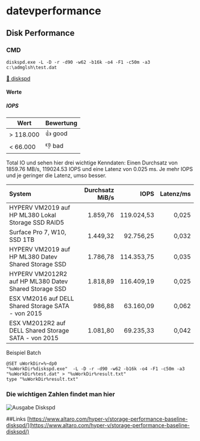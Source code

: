 # datevperformance

## Disk Performance

### CMD

```Shell
diskspd.exe -L -D -r -d90 -w62 -b16k -o4 -F1 -c50m -a3 c:\admglsh\test.dat
```
[:floppy_disk: diskspd](https://github.com/microsoft/diskspd)

#### Werte 
##### IOPS

| Wert     | Bewertung |
|----------|-----------|
|> 118.000 |:+1: good  |
|< 66.000  |:-1: bad   |

Total IO und sehen hier drei wichtige Kenndaten: 
Einen Durchsatz von 1859.76 MB/s, 
119024.53 IOPS und eine 
Latenz von 0.025 ms. 
Je mehr IOPS und je geringer die Latenz, umso besser.


| System                                              | Durchsatz MiB/s |    IOPS    |  Latenz/ms  |
|:----------------------------------------------------|----------------:|-----------:|------------:|
|HYPERV VM2019 auf HP ML380 Lokal Storage SSD RAID5   |   1.859,76      | 119.024,53 |       0,025 |
|Surface Pro 7, W10, SSD 1TB                          |        1.449,32 |  92.756,25 |       0,032 |
|HYPERV VM2019 auf HP ML380 Datev Shared Storage SSD  |    1.786,78     | 114.353,75 |    0,035    |
|HYPERV VM2012R2 auf HP ML380 Datev Shared Storage SSD|    1.818,89     | 116.409,19 |    0,025    |
|ESX VM2016 auf DELL Shared Storage SATA - von 2015   |    986,88       |  63.160,09 |    0,062    |
|ESX VM2012R2 auf DELL Shared Storage SATA - von 2015 |    1.081,80     |  69.235,33 |    0,042    |



Beispiel Batch
```Batch
@SET uWorkDir=%~dp0
"%uWorkDir%diskspd.exe"  -L -D -r -d90 -w62 -b16k -o4 -F1 -c50m -a3 "%uWorkDir%test.dat" > "%uWorkDir%result.txt"
type "%uWorkDir%result.txt"
```
### Die wichtigen Zahlen findet man hier

![Ausgabe Diskspd](https://octodex.github.com/images/yaktocat.png)



##Links
[https://www.altaro.com/hyper-v/storage-performance-baseline-diskspd/](https://www.altaro.com/hyper-v/storage-performance-baseline-diskspd/)
